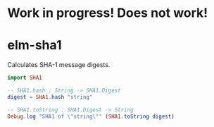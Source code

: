 # Work in progress! Does not work!

# elm-sha1

Calculates SHA-1 message digests.

```elm
import SHA1

-- SHA1.hash : String -> SHA1.Digest
digest = SHA1.hash "string"

-- SHA1.toString : SHA1.Digest -> String
Debug.log "SHA1 of \"string\"" (SHA1.toString digest)
```
